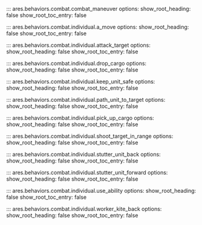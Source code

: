 ::: ares.behaviors.combat.combat_maneuver
    options:
        show_root_heading: false
        show_root_toc_entry: false 

::: ares.behaviors.combat.individual.a_move
    options:
        show_root_heading: false
        show_root_toc_entry: false 

::: ares.behaviors.combat.individual.attack_target
    options:
        show_root_heading: false
        show_root_toc_entry: false 

::: ares.behaviors.combat.individual.drop_cargo
    options:
        show_root_heading: false
        show_root_toc_entry: false 

::: ares.behaviors.combat.individual.keep_unit_safe
    options:
        show_root_heading: false
        show_root_toc_entry: false 

::: ares.behaviors.combat.individual.path_unit_to_target
    options:
        show_root_heading: false
        show_root_toc_entry: false 

::: ares.behaviors.combat.individual.pick_up_cargo
    options:
        show_root_heading: false
        show_root_toc_entry: false 

::: ares.behaviors.combat.individual.shoot_target_in_range
    options:
        show_root_heading: false
        show_root_toc_entry: false 

::: ares.behaviors.combat.individual.stutter_unit_back
    options:
        show_root_heading: false
        show_root_toc_entry: false 

::: ares.behaviors.combat.individual.stutter_unit_forward
    options:
        show_root_heading: false
        show_root_toc_entry: false 

::: ares.behaviors.combat.individual.use_ability
    options:
        show_root_heading: false
        show_root_toc_entry: false 

::: ares.behaviors.combat.individual.worker_kite_back
    options:
        show_root_heading: false
        show_root_toc_entry: false 
